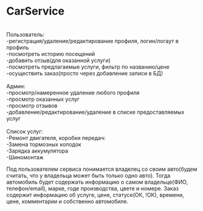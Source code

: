 # CarService
 <br/> Пользователь:
<br/>-регистрация/удаление/редактирование профиля, логин/логаут в профиль
<br/>-посмотреть историю посещений
<br/>-добавить отзыв(для оказанной услуги)
<br/>-посмотреть предлагаемые услуги, фильтр по названию/цене
<br/>-осуществить заказ(просто через добавление записи в БД)</br>
<br/>Админ:
<br/>-просмотр/намеренное удаление любого профиля
<br/>-просмотр оказанных услуг
<br/>-просмотр отзывов
<br/>-добавление/редактирование/удаление в списке предоставляемых услуг</br>
<br/>Список услуг:
<br/>-Ремонт двигателя, коробки передач:
<br/>-Замена тормозных колодок
<br/>-Зарядка аккумулятора
<br/>-Шиномонтаж
<p>Под пользователем сервиса понимается владелец со своим авто(будем считать, что у владельца может быть только одно авто). Тогда автомобиль
будет содержать информацию о самом владельце(ФИО, телефон/email), марке, годе производства,
цвете и номере.
Заказ содержит информацию об услуге, цене, статусе(ОК, !ОК), времени, цене, комментарии и собственно автомобиле.
</p>
